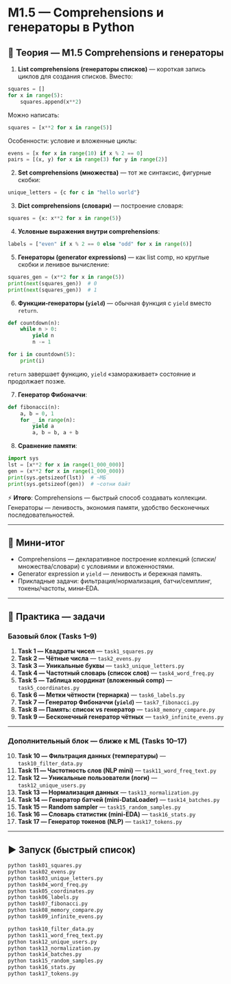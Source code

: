 # M1.5 — Comprehensions и генераторы в Python

## 📘 Теория — M1.5 Comprehensions и генераторы

1) **List comprehensions (генераторы списков)** — короткая запись циклов для создания списков.
Вместо:
```python
squares = []
for x in range(5):
    squares.append(x**2)
```
Можно написать:
```python
squares = [x**2 for x in range(5)]
```
Особенности: условие и вложенные циклы:
```python
evens = [x for x in range(10) if x % 2 == 0]
pairs = [(x, y) for x in range(3) for y in range(2)]
```

2) **Set comprehensions (множества)** — тот же синтаксис, фигурные скобки:
```python
unique_letters = {c for c in "hello world"}
```

3) **Dict comprehensions (словари)** — построение словаря:
```python
squares = {x: x**2 for x in range(5)}
```

4) **Условные выражения внутри comprehensions**:
```python
labels = ["even" if x % 2 == 0 else "odd" for x in range(6)]
```

5) **Генераторы (generator expressions)** — как list comp, но круглые скобки и ленивое вычисление:
```python
squares_gen = (x**2 for x in range(5))
print(next(squares_gen))  # 0
print(next(squares_gen))  # 1
```

6) **Функции‑генераторы (`yield`)** — обычная функция с `yield` вместо `return`.
```python
def countdown(n):
    while n > 0:
        yield n
        n -= 1

for i in countdown(5):
    print(i)
```
`return` завершает функцию, `yield` «замораживает» состояние и продолжает позже.

7) **Генератор Фибоначчи**:
```python
def fibonacci(n):
    a, b = 0, 1
    for _ in range(n):
        yield a
        a, b = b, a + b
```

8) **Сравнение памяти**:
```python
import sys
lst = [x**2 for x in range(1_000_000)]
gen = (x**2 for x in range(1_000_000))
print(sys.getsizeof(lst))  # ~МБ
print(sys.getsizeof(gen))  # ~сотни байт
```

⚡ **Итого**:
Comprehensions — быстрый способ создавать коллекции.
Генераторы — ленивость, экономия памяти, удобство бесконечных последовательностей.

---

## 🧭 Мини‑итог
- Comprehensions — декларативное построение коллекций (списки/множества/словари) с условиями и вложенностями.
- Generator expression и `yield` — ленивость и бережная память.
- Прикладные задачи: фильтрация/нормализация, батчи/семплинг, токены/частоты, мини‑EDA.

---

## 🧪 Практика — задачи

### Базовый блок (Tasks 1–9)

1. **Task 1 — Квадраты чисел** — `task1_squares.py`
2. **Task 2 — Чётные числа** — `task2_evens.py`
3. **Task 3 — Уникальные буквы** — `task3_unique_letters.py`
4. **Task 4 — Частотный словарь (список слов)** — `task4_word_freq.py`
5. **Task 5 — Таблица координат (вложенный comp)** — `task5_coordinates.py`
6. **Task 6 — Метки чётности (тернарка)** — `task6_labels.py`
7. **Task 7 — Генератор Фибоначчи (`yield`)** — `task7_fibonacci.py`
8. **Task 8 — Память: список vs генератор** — `task8_memory_compare.py`
9. **Task 9 — Бесконечный генератор чётных** — `task9_infinite_evens.py`
---
### Дополнительный блок — ближе к ML (Tasks 10–17)
10. **Task 10 — Фильтрация данных (температуры)** — `task10_filter_data.py`
11. **Task 11 — Частотность слов (NLP mini)** — `task11_word_freq_text.py`
12. **Task 12 — Уникальные пользователи (логи)** — `task12_unique_users.py`
13. **Task 13 — Нормализация данных** — `task13_normalization.py`
14. **Task 14 — Генератор батчей (mini‑DataLoader)** — `task14_batches.py`
15. **Task 15 — Random sampler** — `task15_random_samples.py`
16. **Task 16 — Словарь статистик (mini‑EDA)** — `task16_stats.py`
17. **Task 17 — Генератор токенов (NLP)** — `task17_tokens.py`

---

## ▶️ Запуск (быстрый список)

```bash
python task01_squares.py
python task02_evens.py
python task03_unique_letters.py
python task04_word_freq.py
python task05_coordinates.py
python task06_labels.py
python task07_fibonacci.py
python task08_memory_compare.py
python task09_infinite_evens.py

python task10_filter_data.py
python task11_word_freq_text.py
python task12_unique_users.py
python task13_normalization.py
python task14_batches.py
python task15_random_samples.py
python task16_stats.py
python task17_tokens.py
```
